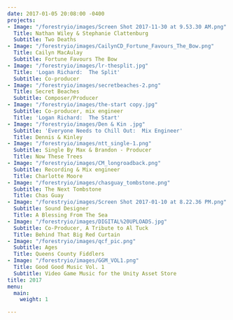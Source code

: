 ```yaml
---
date: 2017-01-05 20:08:00 -0400
projects:
- Image: "/forestryio/images/Screen Shot 2017-11-30 at 9.53.30 AM.png"
  Title: Nathan Wiley & Stephanie Clattenburg
  Subtitle: Two Deaths
- Image: "/forestryio/images/CailynCD_Fortune_Favours_The_Bow.png"
  Title: Cailyn MacAulay
  Subtitle: Fortune Favours The Bow
- Image: "/forestryio/images/lr-thesplit.jpg"
  Title: 'Logan Richard:  The Split'
  Subtitle: Co-producer
- Image: "/forestryio/images/secretbeaches-2.png"
  Title: Secret Beaches
  Subtitle: Composer/Producer
- Image: "/forestryio/images/the-start copy.jpg"
  Subtitle: Co-producer, mix engineer
  Title: 'Logan Richard:  The Start'
- Image: "/forestryio/images/Den & Kin .jpg"
  Subtitle: 'Everyone Needs to Chill Out:  Mix Engineer'
  Title: Dennis & Kinley
- Image: "/forestryio/images/ntt_single-1.png"
  Subtitle: Single By Max & Brandon - Producer
  Title: Now These Trees
- Image: "/forestryio/images/CM_longroadback.png"
  Subtitle: Recording & Mix engineer
  Title: Charlotte Moore
- Image: "/forestryio/images/chasguay_tombstone.png"
  Subtitle: The Next Tombstone
  Title: Chas Guay
- Image: "/forestryio/images/Screen Shot 2017-01-10 at 8.22.36 PM.png"
  Subtitle: Sound Designer
  Title: A Blessing From The Sea
- Image: "/forestryio/images/DIGITAL%20UPLOADS.jpg"
  Subtitle: Co-Producer, A Tribute to Al Tuck
  Title: Behind That Big Red Curtain
- Image: "/forestryio/images/qcf_pic.png"
  Subtitle: Ages
  Title: Queens County Fiddlers
- Image: "/forestryio/images/GGM_VOL1.png"
  Title: Good Good Music Vol. 1
  Subtitle: Video Game Music for the Unity Asset Store
title: 2017
menu:
  main:
    weight: 1

---
```

